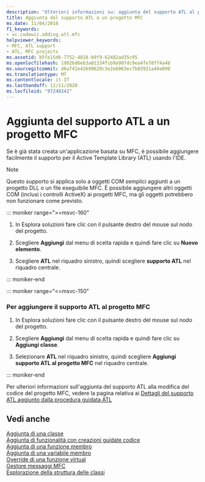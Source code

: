 ```yaml
---
description: 'Ulteriori informazioni su: aggiunta del supporto ATL al progetto MFC'
title: Aggiunta del supporto ATL a un progetto MFC
ms.date: 11/04/2016
f1_keywords:
- vc.codewiz.adding.atl.mfc
helpviewer_keywords:
- MFC, ATL support
- ATL, MFC projects
ms.assetid: b5fe15d6-7752-4818-b9f9-62482ad35c95
ms.openlocfilehash: 1d02bd6e63a01334fcb9a907dc9ea4fe78ff4a48
ms.sourcegitcommit: d6af41e42699628c3e2e6063ec7b03931a49a098
ms.translationtype: MT
ms.contentlocale: it-IT
ms.lasthandoff: 12/11/2020
ms.locfileid: "97248242"
---
```

# <a name="adding-atl-support-to-your-mfc-project"></a>Aggiunta del supporto ATL a un progetto MFC

Se è già stata creata un'applicazione basata su MFC, è possibile aggiungere facilmente il supporto per il Active Template Library (ATL) usando l'IDE.

> [!NOTE]
> Questo supporto si applica solo a oggetti COM semplici aggiunti a un progetto DLL o un file eseguibile MFC. È possibile aggiungere altri oggetti COM (inclusi i controlli ActiveX) ai progetti MFC, ma gli oggetti potrebbero non funzionare come previsto.

::: moniker range=">=msvc-160"

1. In Esplora soluzioni fare clic con il pulsante destro del mouse sul nodo del progetto.

1. Scegliere **Aggiungi** dal menu di scelta rapida e quindi fare clic su **Nuovo elemento**.

1. Scegliere **ATL** nel riquadro sinistro, quindi scegliere **supporto ATL** nel riquadro centrale.

::: moniker-end

::: moniker range="<=msvc-150"

### <a name="to-add-atl-support-to-your-mfc-project"></a>Per aggiungere il supporto ATL al progetto MFC

1. In Esplora soluzioni fare clic con il pulsante destro del mouse sul nodo del progetto.

1. Scegliere **Aggiungi** dal menu di scelta rapida e quindi fare clic su **Aggiungi classe**.

1. Selezionare **ATL** nel riquadro sinistro, quindi scegliere **Aggiungi supporto ATL al progetto MFC** nel riquadro centrale.

::: moniker-end

Per ulteriori informazioni sull'aggiunta del supporto ATL alla modifica del codice del progetto MFC, vedere la pagina relativa ai [Dettagli del supporto ATL aggiunto dalla procedura guidata ATL](../../mfc/reference/details-of-atl-support-added-by-the-atl-wizard.md)

## <a name="see-also"></a>Vedi anche

[Aggiunta di una classe](../../ide/adding-a-class-visual-cpp.md)<br/>
[Aggiunta di funzionalità con creazioni guidate codice](../../ide/adding-functionality-with-code-wizards-cpp.md)<br/>
[Aggiunta di una funzione membro](../../ide/adding-a-member-function-visual-cpp.md)<br/>
[Aggiunta di una variabile membro](../../ide/adding-a-member-variable-visual-cpp.md)<br/>
[Override di una funzione virtual](../../ide/overriding-a-virtual-function-visual-cpp.md)<br/>
[Gestore messaggi MFC](../../mfc/reference/adding-an-mfc-message-handler.md)<br/>
[Esplorazione della struttura delle classi](../../ide/navigate-code-cpp.md)
